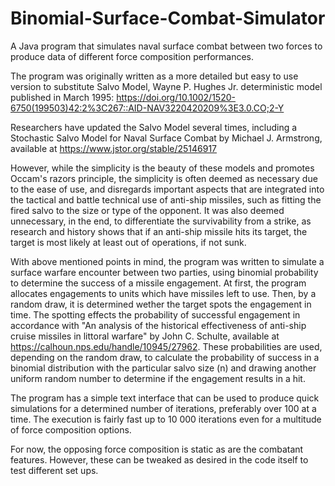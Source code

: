 # Binomial-Surface-Combat-Simulator
A Java program that simulates naval surface combat between two forces to produce data of different force composition performances.

The program was originally written as a more detailed but easy to use version to substitute Salvo Model, Wayne P. Hughes Jr. deterministic model published in March 1995: https://doi.org/10.1002/1520-6750(199503)42:2%3C267::AID-NAV3220420209%3E3.0.CO;2-Y

Researchers have updated the Salvo Model several times, including a Stochastic Salvo Model for Naval Surface Combat by Michael J. Armstrong, available at https://www.jstor.org/stable/25146917

However, while the simplicity is the beauty of these models and promotes Occam's razors principle, the simplicity is often deemed as necessary due to the ease of use, and disregards important aspects that are integrated into the tactical and battle technical use of anti-ship missiles, such as fitting the fired salvo to the size or type of the opponent. It was also deemed unnecessary, in the end, to differentiate the survivability from a strike, as research and history shows that if an anti-ship missile hits its target, the target is most likely at least out of operations, if not sunk. 

With above mentioned points in mind, the program was written to simulate a surface warfare encounter between two parties, using binomial probability to determine the success of a missile engagement. At first, the program allocates engagements to units which have missiles left to use. Then, by a random draw, it is determined wether the target spots the engagement in time. The spotting effects the probability of successful engagement in accordance with "An analysis of the historical effectiveness of anti-ship cruise missiles in littoral warfare" by John C. Schulte, available at https://calhoun.nps.edu/handle/10945/27962.
These probabilities are used, depending on the random draw, to calculate the probability of success in a binomial distribution with the particular salvo size (n) and drawing another uniform random number to determine if the engagement results in a hit. 

The program has a simple text interface that can be used to produce quick simulations for a determined number of iterations, preferably over 100 at a time. The execution is fairly fast up to 10 000 iterations even for a multitude of force composition options.

For now, the opposing force composition is static as are the combatant features. However, these can be tweaked as desired in the code itself to test different set ups. 
